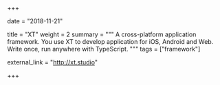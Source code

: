 +++

date = "2018-11-21"

title = "XT"
weight = 2
summary = """
A cross-platform application framework. You use XT to develop application for iOS, Android and Web. Write once, run anywhere with TypeScript.
"""
tags = ["framework"]

external_link = "http://xt.studio"

+++